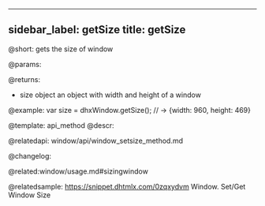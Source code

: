 
---
sidebar_label: getSize
title: getSize
---          

@short: gets the size of window


@params:


@returns:
- size		object		an object with width and height of a window


@example:
var size = dhxWindow.getSize(); // -> {width: 960, height: 469}


@template: api_method
@descr:



@relatedapi:
window/api/window_setsize_method.md


@changelog:

@related:window/usage.md#sizingwindow

@relatedsample: https://snippet.dhtmlx.com/0zqxydvm	Window. Set/Get Window Size